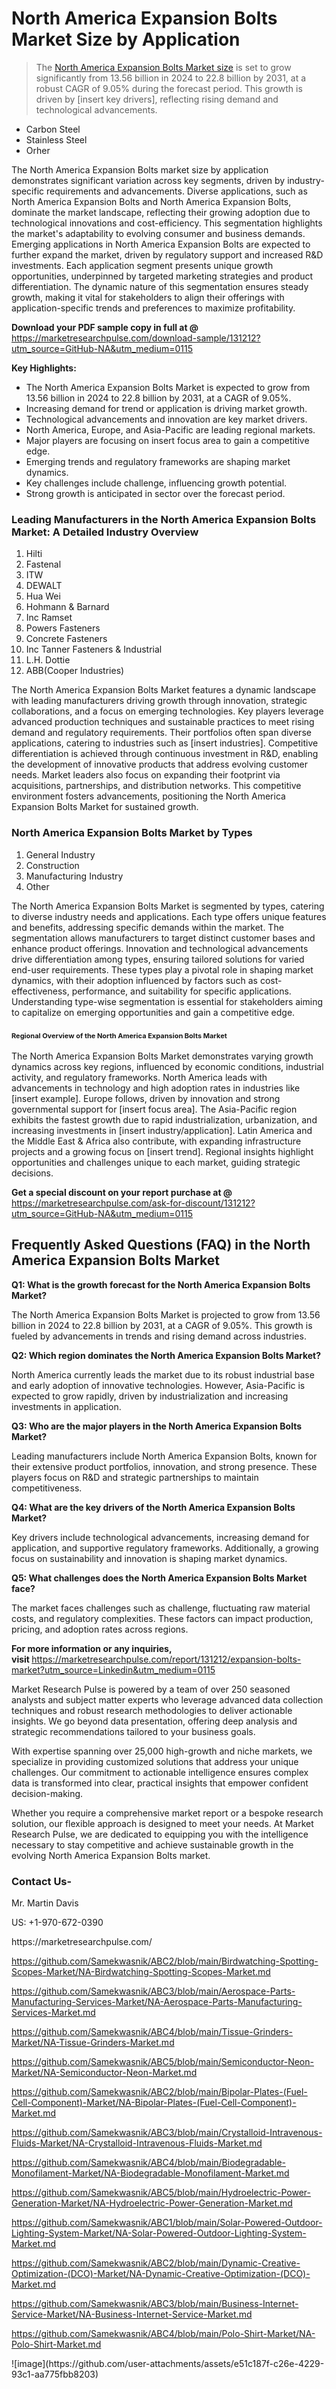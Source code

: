 <h1>North America Expansion Bolts Market&nbsp;Size by Application</h1><blockquote><p>The <a href="https://marketresearchpulse.com/download-sample/131212?utm_source=GitHub-NA&amp;utm_medium=0115">North America Expansion Bolts Market size</a> is set to grow significantly from 13.56 billion in 2024 to 22.8 billion by 2031, at a robust CAGR of 9.05% during the forecast period. This growth is driven by [insert key drivers], reflecting rising demand and technological advancements.</p></blockquote><ul><li>Carbon Steel<li> Stainless Steel<li> Orher</li></ul><p>The North America Expansion Bolts market size by application demonstrates significant variation across key segments, driven by industry-specific requirements and advancements. Diverse applications, such as North America Expansion Bolts and North America Expansion Bolts, dominate the market landscape, reflecting their growing adoption due to technological innovations and cost-efficiency. This segmentation highlights the market's adaptability to evolving consumer and business demands. Emerging applications in North America Expansion Bolts are expected to further expand the market, driven by regulatory support and increased R&D investments. Each application segment presents unique growth opportunities, underpinned by targeted marketing strategies and product differentiation. The dynamic nature of this segmentation ensures steady growth, making it vital for stakeholders to align their offerings with application-specific trends and preferences to maximize profitability.</p><p><strong>Download your PDF sample copy in full at @ </strong><a href="https://marketresearchpulse.com/download-sample/131212?utm_source=GitHub-NA&amp;utm_medium=0115">https://marketresearchpulse.com/download-sample/131212?utm_source=GitHub-NA&amp;utm_medium=0115</a></p><p><strong>Key Highlights: </strong></p><ul><li>The North America Expansion Bolts Market is expected to grow from 13.56 billion in 2024 to 22.8 billion by 2031, at a CAGR of 9.05%.</li><li>Increasing demand for trend or application is driving market growth.</li><li>Technological advancements and innovation are key market drivers.</li><li>North America, Europe, and Asia-Pacific are leading regional markets.</li><li>Major players are focusing on insert focus area to gain a competitive edge.</li><li>Emerging trends and regulatory frameworks are shaping market dynamics.</li><li>Key challenges include challenge, influencing growth potential.</li><li>Strong growth is anticipated in sector over the forecast period.</li></ul><h3>Leading Manufacturers in the North America Expansion Bolts Market: A Detailed Industry Overview</h3><ol><li>Hilti</li><li>Fastenal</li><li>ITW</li><li>DEWALT</li><li>Hua Wei</li><li>Hohmann & Barnard</li><li>Inc Ramset</li><li>Powers Fasteners</li><li>Concrete Fasteners</li><li>Inc Tanner Fasteners & Industrial</li><li>L.H. Dottie</li><li>ABB(Cooper Industries)</li></ol><div class="flex max-w-full flex-col flex-grow"><div class="min-h-8 text-message flex w-full flex-col items-end gap-2 whitespace-normal break-words [.text-message+&amp;]:mt-5" dir="auto" data-message-author-role="assistant" data-message-id="fd8432e4-4910-450d-b182-61b7bfb0a01f" data-message-model-slug="gpt-4o"><div class="flex w-full flex-col gap-1 empty:hidden first:pt-[3px]"><div class="markdown prose w-full break-words dark:prose-invert light"><p>The North America Expansion Bolts Market features a dynamic landscape with leading manufacturers driving growth through innovation, strategic collaborations, and a focus on emerging technologies. Key players leverage advanced production techniques and sustainable practices to meet rising demand and regulatory requirements. Their portfolios often span diverse applications, catering to industries such as [insert industries]. Competitive differentiation is achieved through continuous investment in R&amp;D, enabling the development of innovative products that address evolving customer needs. Market leaders also focus on expanding their footprint via acquisitions, partnerships, and distribution networks. This competitive environment fosters advancements, positioning the North America Expansion Bolts Market for sustained growth.</p></div></div></div></div><h3>North America Expansion Bolts Market by Types</h3><ol><li>General Industry<li> Construction<li> Manufacturing Industry<li> Other</li></ol><div class="flex max-w-full flex-col flex-grow"><div class="min-h-8 text-message flex w-full flex-col items-end gap-2 whitespace-normal break-words [.text-message+&amp;]:mt-5" dir="auto" data-message-author-role="assistant" data-message-id="084470be-0bb7-4664-bddf-5156b4f41249" data-message-model-slug="gpt-4o-mini"><div class="flex w-full flex-col gap-1 empty:hidden first:pt-[3px]"><div class="markdown prose w-full break-words dark:prose-invert light"><p>The North America Expansion Bolts Market is segmented by types, catering to diverse industry needs and applications. Each type offers unique features and benefits, addressing specific demands within the market. The segmentation allows manufacturers to target distinct customer bases and enhance product offerings. Innovation and technological advancements drive differentiation among types, ensuring tailored solutions for varied end-user requirements. These types play a pivotal role in shaping market dynamics, with their adoption influenced by factors such as cost-effectiveness, performance, and suitability for specific applications. Understanding type-wise segmentation is essential for stakeholders aiming to capitalize on emerging opportunities and gain a competitive edge.</p></div></div></div></div><h3><span style="font-size: 11px;">Regional Overview of the North America Expansion Bolts Market</span></h3><div class="flex max-w-full flex-col flex-grow"><div class="min-h-8 text-message flex w-full flex-col items-end gap-2 whitespace-normal break-words [.text-message+&amp;]:mt-5" dir="auto" data-message-author-role="assistant" data-message-id="e9038762-ce64-4e30-91c9-9bd413514231" data-message-model-slug="gpt-4o-mini"><div class="flex w-full flex-col gap-1 empty:hidden first:pt-[3px]"><div class="markdown prose w-full break-words dark:prose-invert light"><p>The North America Expansion Bolts Market demonstrates varying growth dynamics across key regions, influenced by economic conditions, industrial activity, and regulatory frameworks. North America leads with advancements in technology and high adoption rates in industries like [insert example]. Europe follows, driven by innovation and strong governmental support for [insert focus area]. The Asia-Pacific region exhibits the fastest growth due to rapid industrialization, urbanization, and increasing investments in [insert industry/application]. Latin America and the Middle East &amp; Africa also contribute, with expanding infrastructure projects and a growing focus on [insert trend]. Regional insights highlight opportunities and challenges unique to each market, guiding strategic decisions.</p></div></div></div></div><p><strong>Get a special discount on your report purchase at @ </strong><a href="https://marketresearchpulse.com/ask-for-discount/131212?utm_source=GitHub-NA&amp;utm_medium=0115">https://marketresearchpulse.com/ask-for-discount/131212?utm_source=GitHub-NA&amp;utm_medium=0115</a></p><h2>Frequently Asked Questions (FAQ) in the North America Expansion Bolts Market</h2><p><strong>Q1: What is the growth forecast for the North America Expansion Bolts Market?</strong></p><p>The North America Expansion Bolts Market is projected to grow from 13.56 billion in 2024 to 22.8 billion by 2031, at a CAGR of 9.05%. This growth is fueled by advancements in trends and rising demand across industries.</p><p><strong>Q2: Which region dominates the North America Expansion Bolts Market?</strong></p><p>North America currently leads the market due to its robust industrial base and early adoption of innovative technologies. However, Asia-Pacific is expected to grow rapidly, driven by industrialization and increasing investments in application.</p><p><strong>Q3: Who are the major players in the North America Expansion Bolts Market?</strong></p><p>Leading manufacturers include North America Expansion Bolts, known for their extensive product portfolios, innovation, and strong presence. These players focus on R&amp;D and strategic partnerships to maintain competitiveness.</p><p><strong>Q4: What are the key drivers of the North America Expansion Bolts Market?</strong></p><p>Key drivers include technological advancements, increasing demand for application, and supportive regulatory frameworks. Additionally, a growing focus on sustainability and innovation is shaping market dynamics.</p><p><strong>Q5: What challenges does the North America Expansion Bolts Market face?</strong></p><p>The market faces challenges such as challenge, fluctuating raw material costs, and regulatory complexities. These factors can impact production, pricing, and adoption rates across regions.</p><p><strong>For more information or any inquiries, visit&nbsp;</strong><a href="https://marketresearchpulse.com/report/131212/expansion-bolts-market?utm_source=Linkedin&utm_medium=0115">https://marketresearchpulse.com/report/131212/expansion-bolts-market?utm_source=Linkedin&utm_medium=0115</a></p><p>Market Research Pulse is powered by a team of over 250 seasoned analysts and subject matter experts who leverage advanced data collection techniques and robust research methodologies to deliver actionable insights. We go beyond data presentation, offering deep analysis and strategic recommendations tailored to your business goals.</p><p>With expertise spanning over 25,000 high-growth and niche markets, we specialize in providing customized solutions that address your unique challenges. Our commitment to actionable intelligence ensures complex data is transformed into clear, practical insights that empower confident decision-making.</p><p>Whether you require a comprehensive market report or a bespoke research solution, our flexible approach is designed to meet your needs. At Market Research Pulse, we are dedicated to equipping you with the intelligence necessary to stay competitive and achieve sustainable growth in the evolving North America Expansion Bolts market.</p><h3><strong>Contact Us-</strong></h3><p>Mr. Martin Davis</p><p>US: +1-970-672-0390</p><p>https://marketresearchpulse.com/</p><p><a href="https://github.com/Samekwasnik/ABC2/blob/main/Birdwatching-Spotting-Scopes-Market/NA-Birdwatching-Spotting-Scopes-Market.md">https://github.com/Samekwasnik/ABC2/blob/main/Birdwatching-Spotting-Scopes-Market/NA-Birdwatching-Spotting-Scopes-Market.md</a></p><p><a href="https://github.com/Samekwasnik/ABC3/blob/main/Aerospace-Parts-Manufacturing-Services-Market/NA-Aerospace-Parts-Manufacturing-Services-Market.md">https://github.com/Samekwasnik/ABC3/blob/main/Aerospace-Parts-Manufacturing-Services-Market/NA-Aerospace-Parts-Manufacturing-Services-Market.md</a></p><p><a href="https://github.com/Samekwasnik/ABC4/blob/main/Tissue-Grinders-Market/NA-Tissue-Grinders-Market.md">https://github.com/Samekwasnik/ABC4/blob/main/Tissue-Grinders-Market/NA-Tissue-Grinders-Market.md</a></p><p><a href="https://github.com/Samekwasnik/ABC5/blob/main/Semiconductor-Neon-Market/NA-Semiconductor-Neon-Market.md">https://github.com/Samekwasnik/ABC5/blob/main/Semiconductor-Neon-Market/NA-Semiconductor-Neon-Market.md</a></p><p><a href="https://github.com/Samekwasnik/ABC2/blob/main/Bipolar-Plates-(Fuel-Cell-Component)-Market/NA-Bipolar-Plates-(Fuel-Cell-Component)-Market.md">https://github.com/Samekwasnik/ABC2/blob/main/Bipolar-Plates-(Fuel-Cell-Component)-Market/NA-Bipolar-Plates-(Fuel-Cell-Component)-Market.md</a></p><p><a href="https://github.com/Samekwasnik/ABC3/blob/main/Crystalloid-Intravenous-Fluids-Market/NA-Crystalloid-Intravenous-Fluids-Market.md">https://github.com/Samekwasnik/ABC3/blob/main/Crystalloid-Intravenous-Fluids-Market/NA-Crystalloid-Intravenous-Fluids-Market.md</a></p><p><a href="https://github.com/Samekwasnik/ABC4/blob/main/Biodegradable-Monofilament-Market/NA-Biodegradable-Monofilament-Market.md">https://github.com/Samekwasnik/ABC4/blob/main/Biodegradable-Monofilament-Market/NA-Biodegradable-Monofilament-Market.md</a></p><p><a href="https://github.com/Samekwasnik/ABC5/blob/main/Hydroelectric-Power-Generation-Market/NA-Hydroelectric-Power-Generation-Market.md">https://github.com/Samekwasnik/ABC5/blob/main/Hydroelectric-Power-Generation-Market/NA-Hydroelectric-Power-Generation-Market.md</a></p><p><a href="https://github.com/Samekwasnik/ABC1/blob/main/Solar-Powered-Outdoor-Lighting-System-Market/NA-Solar-Powered-Outdoor-Lighting-System-Market.md">https://github.com/Samekwasnik/ABC1/blob/main/Solar-Powered-Outdoor-Lighting-System-Market/NA-Solar-Powered-Outdoor-Lighting-System-Market.md</a></p><p><a href="https://github.com/Samekwasnik/ABC2/blob/main/Dynamic-Creative-Optimization-(DCO)-Market/NA-Dynamic-Creative-Optimization-(DCO)-Market.md">https://github.com/Samekwasnik/ABC2/blob/main/Dynamic-Creative-Optimization-(DCO)-Market/NA-Dynamic-Creative-Optimization-(DCO)-Market.md</a></p><p><a href="https://github.com/Samekwasnik/ABC3/blob/main/Business-Internet-Service-Market/NA-Business-Internet-Service-Market.md">https://github.com/Samekwasnik/ABC3/blob/main/Business-Internet-Service-Market/NA-Business-Internet-Service-Market.md</a></p><p><a href="https://github.com/Samekwasnik/ABC4/blob/main/Polo-Shirt-Market/NA-Polo-Shirt-Market.md">https://github.com/Samekwasnik/ABC4/blob/main/Polo-Shirt-Market/NA-Polo-Shirt-Market.md</a></p>
![image](https://github.com/user-attachments/assets/e51c187f-c26e-4229-93c1-aa775fbb8203)
